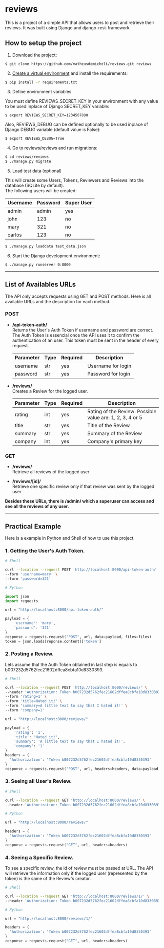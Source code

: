 # reviews

This is a project of a simple API that allows users to post and retrieve their reviews.
It was built using Django and django-rest-framework.

## How to setup the project

1. Download the project:

```sh
$ git clone https://github.com/matheusdemicheli/reviews.git reviews
```

2. [Create a virtual environment](https://docs.python.org/3/library/venv.html) and install the requirements:

```sh
$ pip install -r requirements.txt
```

3. Define environment variables

You must define REVIEWS_SECRET_KEY in your environment with any value to be used inplace of Django SECRET_KEY variable:

```sh
$ export REVIEWS_SECRET_KEY=1234567890
```

Also, REVIEWS_DEBUG can be defined optionally to be used inplace of Django DEBUG variable (default value is False):

```sh
$ export REVIEWS_DEBUG=True
```

4. Go to reviews/reviews and run migrations:

```sh
$ cd reviews/reviews
$ ./manage.py migrate
```

5. Load test data (optional)

This will create some Users, Tokens, Reviewers and Reviews into the database (SQLite by default). <br>
The following users will be created:

| Username | Password | Super User |
| ------ | ------ | ------ |
| admin | admin | yes |
| john | 123 | no |
| mary | 321 | no |
| carlos | 123 | no |

```sh
$ ./manage.py loaddata test_data.json
```

6. Start the Django development environment:

```sh
$ ./manage.py runserver 0:8000
```

 <hr />

## List of Availables URLs

The API only accepts requests using GET and POST methods. Here is all available URLs and the description for each method.

### POST

* **/api-token-auth/** <br>
Returns the User's Auth Token if username and password are correct. The Auth Token is essencial once the API uses it to confirm the authentication of an user. This token must be sent in the header of every request.

    | Parameter | Type | Required | Description |
    | ------ | ------ | ------ | ------ |
    | username | str | yes | Username for login |
    | password | str | yes | Password for login |


* **/reviews/** <br>
Creates a Review for the logged user.

    | Parameter | Type | Required | Description |
    | ------ | ------ | ------ | ------ |
    | rating | int | yes | Rating of the Review. Possible value are: 1, 2, 3, 4 or 5 |
    | title | str | yes | Title of the Review |
    | summary | str | yes | Summary of the Review |
    | company | int | yes | Company's primary key |


### GET

* **/reviews/** <br>
Retrieve all reviews of the logged user

* **/reviews/[id]/** <br>
Retrieve one specific review only if that review was sent by the logged user

**Besides these URLs, there is /admin/ which a superuser can access and see all the reviews of any user.**

 <hr />

## Practical Example

Here is a example in Python and Shell of how to use this project.

### 1. Getting the User's Auth Token.

```sh
# Shell

curl --location --request POST 'http://localhost:8000/api-token-auth/' \
--form 'username=mary' \
--form 'password=321'
```

```py
# Python

import json
import requests

url = "http://localhost:8000/api-token-auth/"

payload = {
    'username': 'mary',
    'password': '321'
}
response = requests.request("POST", url, data=payload, files=files)
token = json.loads(reponse.content)['token']
```

### 2. Posting a Review.

Lets assume that the Auth Token obtained in last step is equals to b007232d5762fec21602dffea8cbfa10d8330393.

```sh
# Shell

curl --location --request POST 'http://localhost:8000/reviews/' \
--header 'Authorization: Token b007232d5762fec21602dffea8cbfa10d8330393' \
--form 'rating=1' \
--form 'title=Hated it!' \
--form 'summary=A little text to say that I hated it!' \
--form 'company=1'
```

```py
url = "http://localhost:8000/reviews/"

payload = {
    'rating': '1',
    'title': 'Hated it!',
    'summary': 'A little text to say that I hated it!',
    'company': '1'
}
headers = {
  'Authorization': 'Token b007232d5762fec21602dffea8cbfa10d8330393'
}
response = requests.request("POST", url, headers=headers, data=payload)
```

### 3. Seeing all User's Review.

```sh
# Shell

curl --location --request GET 'http://localhost:8000/reviews/' \
--header 'Authorization: Token b007232d5762fec21602dffea8cbfa10d8330393' \
```

```py
# Python

url = "http://localhost:8000/reviews/"

headers = {
  'Authorization': 'Token b007232d5762fec21602dffea8cbfa10d8330393'
}
response = requests.request("GET", url, headers=headers)
```

### 4. Seeing a Specific Review.

To see a specific review, the id of review must be passed at URL. The API will retrieve the information only if the logged user (represented by the token) is the same of the Review's creator.

```sh
# Shell

curl --location --request GET 'http://localhost:8000/reviews/1/' \
--header 'Authorization: Token b007232d5762fec21602dffea8cbfa10d8330393' \
```

```py
# Python

url = "http://localhost:8000/reviews/1/"

headers = {
  'Authorization': 'Token b007232d5762fec21602dffea8cbfa10d8330393'
}
response = requests.request("GET", url, headers=headers)
```
